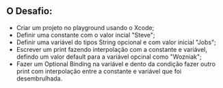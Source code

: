 ## O Desafio:

- Criar um projeto no playground usando o Xcode;
- Definir uma constante com o valor incial "Steve";
- Definir uma variável do tipos String opcional e com valor inicial "Jobs";
- Escrever um print fazendo interpolação com a constante e variável, defindo um valor default para a variável opcinal como "Wozniak";
- Fazer um Optional Binding na variável e dento da condição fazer outro print com interpolação entre a constante e variável que foi desembrulhada.
